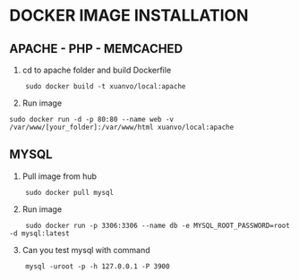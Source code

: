 # DOCKER IMAGE INSTALLATION
## APACHE - PHP - MEMCACHED
1. cd to apache folder and build Dockerfile
```
    sudo docker build -t xuanvo/local:apache
```

2. Run image
```
sudo docker run -d -p 80:80 --name web -v /var/www/[your_folder]:/var/www/html xuanvo/local:apache
```

## MYSQL
1. Pull image from hub
```
    sudo docker pull mysql
```

2. Run image
```
    sudo docker run -p 3306:3306 --name db -e MYSQL_ROOT_PASSWORD=root -d mysql:latest
```

3. Can you test mysql with command 
```
    mysql -uroot -p -h 127.0.0.1 -P 3900
```
